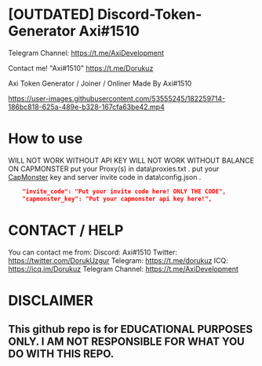 
# [OUTDATED] Discord-Token-Generator Axi#1510

Telegram Channel: https://t.me/AxiDevelopment

Contact me! "Axi#1510"
            https://t.me/Dorukuz

Axi Token Generator / Joiner / Onliner Made By Axi#1510



https://user-images.githubusercontent.com/53555245/182259714-186bc818-625a-489e-b328-167cfa63be42.mp4






# How to use

WILL NOT WORK WITHOUT API KEY
WILL NOT WORK WITHOUT BALANCE ON CAPMONSTER
put your Proxy(s) in data\proxies.txt .
put your [CapMonster](https://capmonster.cloud) key and server invite code in data\config.json .
```json
    "invite_code": "Put your invite code here! ONLY THE CODE", 
    "capmonster_key": "Put your capmonster api key here!",
```

# CONTACT / HELP

You can contact me from:
Discord: Axi#1510
Twitter: https://twitter.com/DorukUzgur
Telegram: https://t.me/dorukuz
ICQ: https://icq.im/Dorukuz
Telegram Channel: https://t.me/AxiDevelopment
# DISCLAIMER

## This github repo is for EDUCATIONAL PURPOSES ONLY. I AM NOT RESPONSIBLE FOR WHAT YOU DO WITH THIS REPO.
